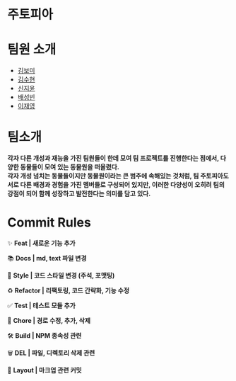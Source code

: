 # 주토피아

# 팀원 소개
- [김보미](https://github.com/zoeznm)
- [김수현](https://github.com/dalramjwi) 
- [신지윤](https://github.com/yun-21) 
- [배성빈](https://github.com/naviadev) 
- [이재영](https://github.com/IJAEYEONG)

# 팀소개
**각자 다른 개성과 재능을 가진 팀원들이 한데 모여 팀 프로젝트를 진행한다는 점에서, 다양한 동물들이 모여 있는 동물원을 떠올렸다.  
각자 개성 넘치는 동물들이지만 동물원이라는 큰 범주에 속해있는 것처럼, 팀 주토피아도 서로 다른 배경과 경험을 가진 멤버들로 구성되어 있지만, 
이러한 다양성이 오히려 팀의 강점이 되어 함께 성장하고 발전한다는 의미를 담고 있다.**

# Commit Rules
✨ **Feat | 새로운 기능 추가**

📚 **Docs | md, text 파일 변경**

🎨 **Style | 코드 스타일 변경 (주석, 포맷팅)**

♻️ **Refactor | 리팩토링, 코드 간략화, 기능 수정**

✅ **Test | 테스트 모듈 추가**

🔧 **Chore | 경로 수정, 추가, 삭제**

🛠️ **Build | NPM 종속성 관련**

🗑️ **DEL | 파일, 디렉토리 삭제 관련**

📝 **Layout | 마크업 관련 커밋**

